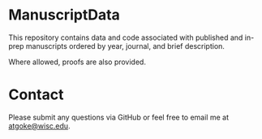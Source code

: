# ManuscriptData
This repository contains data and code associated with published and in-prep manuscripts ordered by year, journal, and brief description.

Where allowed, proofs are also provided.



# Contact #
Please submit any questions via GitHub or feel free to email me at atgoke@wisc.edu.





 
